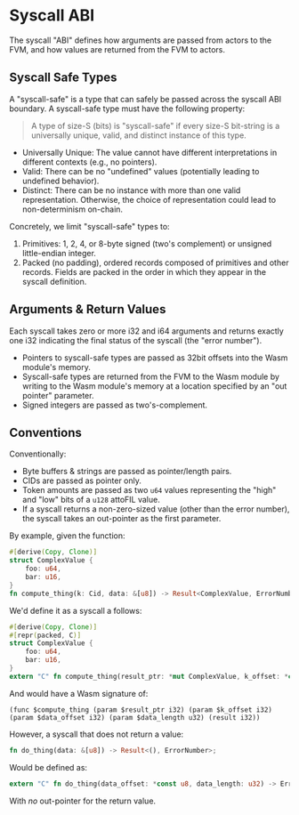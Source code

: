 # Syscall ABI

The syscall "ABI" defines how arguments are passed from actors to the FVM, and how values are
returned from the FVM to actors.

## Syscall Safe Types

A "syscall-safe" is a type that can safely be passed across the syscall ABI boundary. A syscall-safe
type must have the following property:

> A type of size-S (bits) is "syscall-safe" if every size-S bit-string is a universally unique,
> valid, and distinct instance of this type.

- Universally Unique: The value cannot have different interpretations in different contexts (e.g., no pointers).
- Valid: There can be no "undefined" values (potentially leading to undefined behavior).
- Distinct: There can be no instance with more than one valid representation. Otherwise, the choice
  of representation could lead to non-determinism on-chain.

Concretely, we limit "syscall-safe" types to:

1. Primitives: 1, 2, 4, or 8-byte signed (two's complement) or unsigned little-endian integer.
2. Packed (no padding), ordered records composed of primitives and other records. Fields are packed
   in the order in which they appear in the syscall definition.

## Arguments & Return Values

Each syscall takes zero or more i32 and i64 arguments and returns exactly one i32 indicating the
final status of the syscall (the "error number").

- Pointers to syscall-safe types are passed as 32bit offsets into the Wasm module's memory.
- Syscall-safe types are returned from the FVM to the Wasm module by writing to the Wasm module's
  memory at a location specified by an "out pointer" parameter.
- Signed integers are passed as two's-complement.

## Conventions

Conventionally:

- Byte buffers & strings are passed as pointer/length pairs.
- CIDs are passed as pointer only.
- Token amounts are passed as two `u64` values representing the "high" and "low" bits of a `u128`
  attoFIL value.
- If a syscall returns a non-zero-sized value (other than the error number), the syscall takes an
  out-pointer as the first parameter.

By example, given the function:

```rust
#[derive(Copy, Clone)]
struct ComplexValue {
    foo: u64,
    bar: u16,
}
fn compute_thing(k: Cid, data: &[u8]) -> Result<ComplexValue, ErrorNumber>;
```

We'd define it as a syscall a follows:

```rust
#[derive(Copy, Clone)]
#[repr(packed, C)]
struct ComplexValue {
    foo: u64,
    bar: u16,
}
extern "C" fn compute_thing(result_ptr: *mut ComplexValue, k_offset: *const u8, data_offset: *const u8, data_length: u32) -> ErrorNumber;
```

And would have a Wasm signature of:

```wat
(func $compute_thing (param $result_ptr i32) (param $k_offset i32) (param $data_offset i32) (param $data_length u32) (result i32))
```

However, a syscall that does not return a value:

```rust
fn do_thing(data: &[u8]) -> Result<(), ErrorNumber>;
```

Would be defined as:

```rust
extern "C" fn do_thing(data_offset: *const u8, data_length: u32) -> ErrorNumber;
```

With _no_ out-pointer for the return value.
